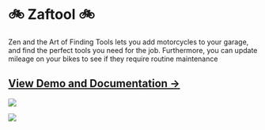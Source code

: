 # :bike: Zaftool :bike:

Zen and the Art of Finding Tools lets you add motorcycles to your garage, and find the perfect tools you need for the job. Furthermore, you can update mileage on your bikes to see if they require routine maintenance

## [View Demo and Documentation &rarr;](http://limhjosh.github.io)

![](https://image.ibb.co/mZBnua/zaftool.jpg)

![](https://image.ibb.co/kocGnv/zaf.jpg)
